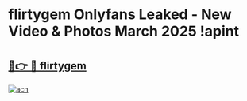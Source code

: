 # flirtygem Onlyfans Leaked - New Video & Photos March 2025 !apint

# <h2><a href="https://m7zx0q.iuczelnia.edu.pl?title=flirtygem&ref=apint">🔗👉 🔴 flirtygem</a></h2>

[![acn](https://github.com/user-attachments/assets/0f9c940e-d8b0-45ae-aac7-cd30a18b3e1c)](https://m7zx0q.iuczelnia.edu.pl?title=flirtygem&ref=apint)

